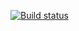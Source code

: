[![Build status](https://ci.appveyor.com/api/projects/status/5h4y3kok8ivb11lj?svg=true)](https://ci.appveyor.com/project/Bambycha58/hw4-2-3)